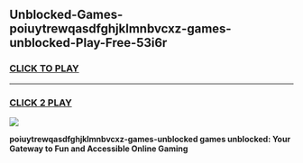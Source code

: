 
## Unblocked-Games-poiuytrewqasdfghjklmnbvcxz-games-unblocked-Play-Free-53i6r
<h3>
<a href="https://premium76.site?title=poiuytrewqasdfghjklmnbvcxz-games-unblocked&ref=22A">CLICK TO PLAY</a></h3>
<hr>

<h3>
<a href="https://premium76.site?title=poiuytrewqasdfghjklmnbvcxz-games-unblocked&ref=22A">CLICK 2 PLAY</a>
  
</h3>

<a href="https://premium76.site?title=poiuytrewqasdfghjklmnbvcxz-games-unblocked&ref=22A"><img src="https://clearcache.store/games.png"></a>


**poiuytrewqasdfghjklmnbvcxz-games-unblocked games unblocked: Your Gateway to Fun and Accessible Online Gaming**
